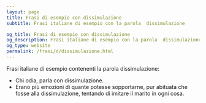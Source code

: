 ```yaml
---
layout: page
title: Frasi di esempio con dissimulazione 
subtitle: Frasi italiane di esempio con la parola  dissimulazione

og_title: Frasi di esempio con dissimulazione 
og_description: Frasi italiane di esempio con la parola  dissimulazione
og_type: website
permalink: /frasi/d/dissimulazione.html
---
```


Frasi italiane di esempio contenenti la parola dissimulazione:


- Chi odia, parla con dissimulazione.
- Erano più emozioni di quante potesse sopportarne, pur abituata che fosse alla dissimulazione, tentando di imitare il marito in ogni cosa.
